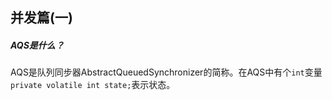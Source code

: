 ## 并发篇(一)
##### AQS是什么？
AQS是队列同步器AbstractQueuedSynchronizer的简称。在AQS中有个`int`变量
`private volatile int state;`表示状态。
